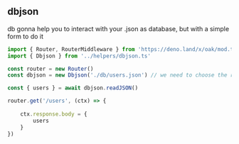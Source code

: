 dbjson
--
db gonna help you to interact with your .json as database, but with a simple form to do it

```typescript
import { Router, RouterMiddleware } from 'https://deno.land/x/oak/mod.ts'
import { Dbjson } from '../helpers/dbjson.ts'

const router = new Router()
const dbjson = new Dbjson('./db/users.json') // we need to choose the relative path of our db.json

const { users } = await dbjson.readJSON()

router.get('/users', (ctx) => {
   
    ctx.response.body = {
        users
    }
})
```

